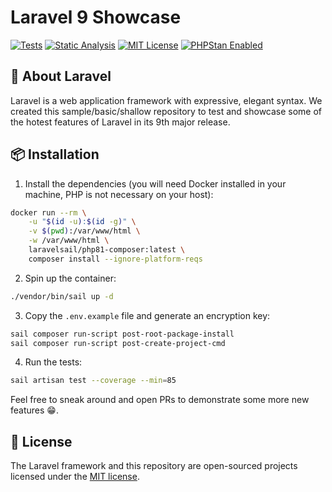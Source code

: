 # Laravel 9 Showcase

[![Tests](https://github.com/vlasscontreras/laravel-9/actions/workflows/tests.yml/badge.svg)](https://github.com/vlasscontreras/laravel-9/actions/workflows/tests.yml)
[![Static Analysis](https://github.com/vlasscontreras/laravel-9/actions/workflows/static.yml/badge.svg)](https://github.com/vlasscontreras/laravel-9/actions/workflows/static.yml)
[![MIT License](https://img.shields.io/apm/l/atomic-design-ui.svg?style=flat)](https://github.com/vlasscontreras/laravel-9/blob/main/LICENSE.md)
[![PHPStan Enabled](https://img.shields.io/badge/PHPStan-level%208-brightgreen.svg?style=flat)](https://github.com/vlasscontreras/laravel-9/actions/workflows/tests.yml)

## 👀 About Laravel

Laravel is a web application framework with expressive, elegant syntax. We created this sample/basic/shallow repository to test and showcase some of the hotest features of Laravel in its 9th major release.

## 📦 Installation

1. Install the dependencies (you will need Docker installed in your machine, PHP is not necessary on your host):

```sh
docker run --rm \
    -u "$(id -u):$(id -g)" \
    -v $(pwd):/var/www/html \
    -w /var/www/html \
    laravelsail/php81-composer:latest \
    composer install --ignore-platform-reqs
```

2. Spin up the container:

```sh
./vendor/bin/sail up -d
```

3. Copy the `.env.example` file and generate an encryption key:

```sh
sail composer run-script post-root-package-install
sail composer run-script post-create-project-cmd
```

4. Run the tests:

```sh
sail artisan test --coverage --min=85
```

Feel free to sneak around and open PRs to demonstrate some more new features 😁.

## 📄 License

The Laravel framework and this repository are open-sourced projects licensed under the [MIT license](https://opensource.org/licenses/MIT).
